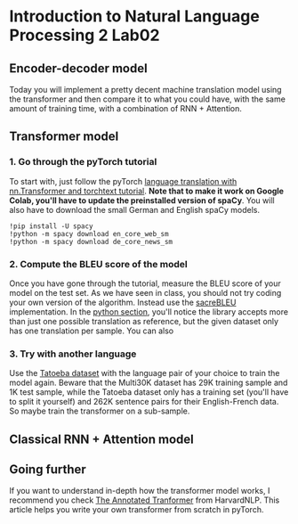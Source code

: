 # Introduction to Natural Language Processing 2 Lab02

## Encoder-decoder model

Today you will implement a pretty decent machine translation model using the transformer and then compare it to what you could have, with the same amount of training time, with a combination of RNN + Attention.

## Transformer model

### 1. Go through the pyTorch tutorial

To start with, just follow the pyTorch [language translation with nn.Transformer and torchtext tutorial](https://pytorch.org/tutorials/beginner/translation_transformer.html). **Note that to make it work on Google Colab, you'll have to update the preinstalled version of spaCy**. You will also have to download the small German and English spaCy models.
```
!pip install -U spacy
!python -m spacy download en_core_web_sm
!python -m spacy download de_core_news_sm
```
### 2. Compute the BLEU score of the model
Once you have gone through the tutorial, measure the BLEU score of your model on the test set. As we have seen in class, you should not try coding your own version of the algorithm. Instead use the [sacreBLEU](https://github.com/mjpost/sacreBLEU) implementation. In the [python section](https://github.com/mjpost/sacreBLEU), you'll notice the library accepts more than just one possible translation as reference, but the given dataset only has one translation per sample. You can also 

### 3. Try with another language

Use the [Tatoeba dataset](https://huggingface.co/datasets/tatoeba) with the language pair of your choice to train the model again. Beware that the Multi30K dataset has 29K training sample and 1K test sample, while the Tatoeba dataset only has a training set (you'll have to split it yourself) and 262K sentence pairs for their English-French data. So maybe train the transformer on a sub-sample.

## Classical RNN + Attention model


## Going further

If you want to understand in-depth how the transformer model works, I recommend you check [The Annotated Tranformer](http://nlp.seas.harvard.edu/2018/04/03/attention.html) from HarvardNLP. This article helps you write your own transformer from scratch in pyTorch.